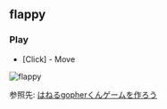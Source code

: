 ## flappy

### Play
- [Click] - Move

![flappy](https://github.com/user-attachments/assets/a09094ab-4d8c-4583-8ab2-8f97fe3151f2)

参照先: [はねるgopherくんゲームを作ろう](https://zenn.dev/eihigh/books/ebitengine-book/viewer/flappy1)

